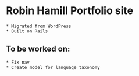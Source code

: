 # Robin Hamill Portfolio site
	* Migrated from WordPress
	* Built on Rails

## To be worked on:
	* Fix nav
	* Create model for language taxonomy